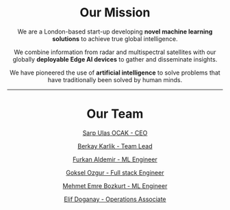 <h1 class="about__title" align="center">
  Our <span class="about__title--primary">Mission</span>
</h1>

<p align="center">
We are a London-based start-up developing <b>novel machine learning solutions</b> to achieve true global intelligence.
</p>

<p align="center">
We combine information from radar and multispectral satellites with our globally <b>deployable Edge AI devices</b> to gather and disseminate insights.
</p>

<p align="center">
We have pioneered the use of <b>artificial intelligence</b> to solve problems that have traditionally been solved by human minds.
</p>

***

<h1 class="about__title" align="center">
  Our <span class="about__title--primary">Team</span>
</h1>

<div style="text-align: center;">

<a href=https://uk.linkedin.com/in/sarpulas target=_blank>Sarp Ulas OCAK - CEO </a>

<a href=https://www.linkedin.com/in/berkaykarlik target=_blank>Berkay Karlik - Team Lead </a>

<a href=https://www.linkedin.com/in/furkanaldemir target=_blank>Furkan Aldemir - ML Engineer </a>

<a href=https://www.linkedin.com/in/goozg-61b070a9/ target=_blank>Goksel Ozgur - Full stack Engineer </a>

<a href=https://tr.linkedin.com/in/mehmet-emre-bozkurt-657553131 target=_blank>Mehmet Emre Bozkurt - ML Engineer </a>

<a href=https://www.linkedin.com/in/elif-eylem-d-899aa61bb/ target=_blank>Elif Doganay - Operations Associate </a>

</div>
